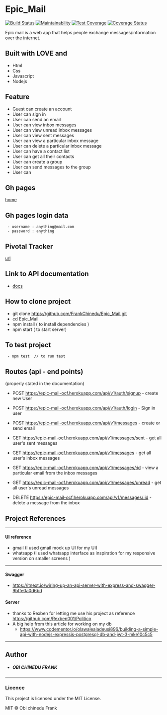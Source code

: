 # Epic_Mail

[![Build Status](https://travis-ci.com/FrankChinedu/Epic_Mail.svg?branch=develop)](https://travis-ci.com/FrankChinedu/Epic_Mail) [![Maintainability](https://api.codeclimate.com/v1/badges/a8a3d82521d45a6701e7/maintainability)](https://codeclimate.com/github/FrankChinedu/Epic_Mail/maintainability)   [![Test Coverage](https://api.codeclimate.com/v1/badges/a8a3d82521d45a6701e7/test_coverage)](https://codeclimate.com/github/FrankChinedu/Epic_Mail/test_coverage)  [![Coverage Status](https://coveralls.io/repos/github/FrankChinedu/Epic_Mail/badge.svg?branch=develop)](https://coveralls.io/github/FrankChinedu/Epic_Mail?branch=develop)



Epic mail is a web app that helps people exchange
messages/information over the internet.

## Built with LOVE and
 - Html
 - Css
 - Javascript
 - Nodejs

## Feature
- Guest can create an account
- User can sign in
- User can send an email
- User can view inbox messages
- User can view unread inbox messages
- User can view sent messages
- User can view a particular inbox message
- User can delete a particular inbox message
- User can have a contact list
- User can get all their contacts 
- User can create a group
- User can send messages to the group
- User can


## Gh pages
[home](https://frankchinedu.github.io/Epic_Mail/UI/index.html)

## Gh pages login data 
```
 - username : anything@mail.com
 - password : anything
```

## Pivotal Tracker
  [url](https://www.pivotaltracker.com/n/projects/2315126)

## Link to API documentation
 - [docs](https://epic-mail-ocf.herokuapp.com/api-docs)

## How to clone project 
 - git clone https://github.com/FrankChinedu/Epic_Mail.git
 - cd Epic_Mail
 - npm install ( to install dependencies )
 - npm start ( to start server)

## To test project
```
 - npm test  // to run test
```
## Routes (api - end points)
 (properly stated in the documentation)

- POST  https://epic-mail-ocf.herokuapp.com/api/v1/auth/signup - create new User

- POST https://epic-mail-ocf.herokuapp.com/api/v1/auth/login - Sign in user

- POST https://epic-mail-ocf.herokuapp.com/api/v1/messages - create or send email

- GET https://epic-mail-ocf.herokuapp.com/api/v1/messages/sent - get all user's sent messages

- GET https://epic-mail-ocf.herokuapp.com/api/v1/messages - get all user's inbox messages

- GET https://epic-mail-ocf.herokuapp.com/api/v1/messages/:id - view a particular email from the inbox messages

- GET https://epic-mail-ocf.herokuapp.com/api/v1/messages/unread - get all user's unread messages

- DELETE https://epic-mail-ocf.herokuapp.com/api/v1/messages/:id - delete a message from the inbox

## Project References
 - - -
#### UI reference
 - gmail (I used gmail mock up UI for my UI)
 - whatsapp (I used whatsapp interface as inspiration for my responsive version on smaller screens )
- - -

#### Swagger 
 - https://itnext.io/wiring-up-an-api-server-with-express-and-swagger-9bffe0a0d6bd

#### Server
 - thanks to Rexben for letting me use his project as reference https://github.com/Rexben001/Politico
 - A big help from this article for working on my db 
   - https://www.codementor.io/olawalealadeusi896/building-a-simple-api-with-nodejs-expressjs-postgresql-db-and-jwt-3-mke10c5c5

---
## Author

- ##### OBI CHINEDU FRANK 
---

### Licence
This project is licensed under the MIT License.

MIT © Obi chinedu Frank
